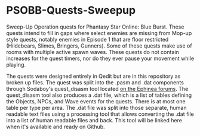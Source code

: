 # PSOBB-Quests-Sweepup
Sweep-Up Operation quests for Phantasy Star Online: Blue Burst. These quests intend to fill in gaps where select enemies are missing from Mop-up style quests, notably enemies in Episode 1 that are floor restricted (Hildebears, Slimes, Bringers, Gunners). Some of these quests make use of rooms with multiple active spawn waves. These quests do not contain increases for the quest timers, nor do they ever pause your movement while playing.

The quests were designed entirely in Qedit but are in this repository as broken up files. The quest was split into the .pasm and .dat components through Sodaboy's quest_disasm tool located [on the Ephinea forums](https://www.pioneer2.net/community/threads/psobb-quest-assembler-disassembler-source.1728/). The quest_disasm tool also produces a .dat file, which is a list of tables defining the Objects, NPCs, and Wave events for the quests. There is at most one table per type per area. The .dat file was split into those separate, human readable text files using a processing tool that allows converting the .dat file into a list of human readable files and back. This tool will be linked here when it's available and ready on Github.

